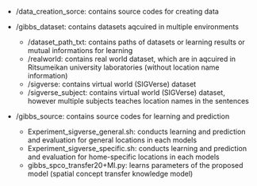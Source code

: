 * /data_creation_sorce: contains source codes for creating data

* /gibbs_dataset: contains datasets aqcuired in multiple environments
    * /dataset_path_txt: contains paths of datasets or learning results or mutual informations for learning
    * /realworld: contains real world dataset, which are in aqcuired in Ritsumeikan university laboratories (without location name information)
    * /sigverse: contains virtual world (SIGVerse) dataset
    * /sigverse_subject: contains virtual world (SIGVerse) dataset, however multiple subjects teaches location names in the sentences

* /gibbs_source: contains source codes for learning and prediction
    * Experiment_sigverse_general.sh: conducts learning and prediction and evaluation for general locations in each models
    * Experiment_sigverse_specific.sh: conducts learning and prediction and evaluation for home-specific locations in each models
    * gibbs_spco_transfer20+MI.py: learns parameters of the proposed model (spatial concept transfer knowledge model)

